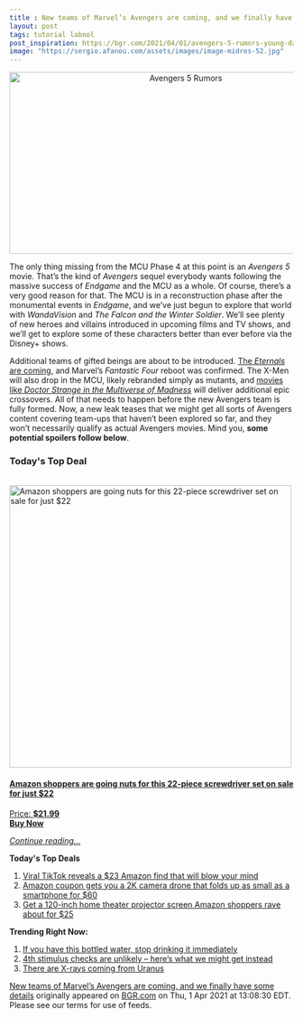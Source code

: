 ```yaml
---
title : New teams of Marvel’s Avengers are coming, and we finally have some details
layout: post
tags: tutorial labnol
post_inspiration: https://bgr.com/2021/04/01/avengers-5-rumors-young-dark-west-coast-avengers-mcu-stories/
image: "https://sergio.afanou.com/assets/images/image-midres-52.jpg"
---
```


<center><a href="https://bgr.com/2021/04/01/avengers-5-rumors-young-dark-west-coast-avengers-mcu-stories/" class="bgr-rss-featured-image bgr-rss-test-class"><img loading="lazy" width="610" height="322" src="https://bgr.com/wp-content/uploads/2019/04/avengers-endgame-avengers-team.jpg?quality=70&amp;strip=all&amp;w=610" class="attachment-feed_normal size-feed_normal wp-post-image" alt="Avengers 5 Rumors" loading="lazy" srcset="https://bgr.com/wp-content/uploads/2019/04/avengers-endgame-avengers-team.jpg 1517w, https://bgr.com/wp-content/uploads/2019/04/avengers-endgame-avengers-team.jpg?resize=150,79 150w, https://bgr.com/wp-content/uploads/2019/04/avengers-endgame-avengers-team.jpg?resize=300,158 300w, https://bgr.com/wp-content/uploads/2019/04/avengers-endgame-avengers-team.jpg?resize=768,405 768w, https://bgr.com/wp-content/uploads/2019/04/avengers-endgame-avengers-team.jpg?resize=1024,540 1024w, https://bgr.com/wp-content/uploads/2019/04/avengers-endgame-avengers-team.jpg?resize=610,322 610w, https://bgr.com/wp-content/uploads/2019/04/avengers-endgame-avengers-team.jpg?resize=664,350 664w, https://bgr.com/wp-content/uploads/2019/04/avengers-endgame-avengers-team.jpg?resize=1200,633 1200w, https://bgr.com/wp-content/uploads/2019/04/avengers-endgame-avengers-team.jpg?resize=782,412 782w, https://bgr.com/wp-content/uploads/2019/04/avengers-endgame-avengers-team.jpg?resize=827,436 827w, https://bgr.com/wp-content/uploads/2019/04/avengers-endgame-avengers-team.jpg?resize=800,422 800w" sizes="(max-width: 610px) 100vw, 610px" title="Avengers 5 Rumors" /></a></center><p>The only thing missing from the MCU Phase 4 at this point is an <em>Avengers 5</em> movie. That&rsquo;s the kind of <em>Avengers</em> sequel everybody wants following the massive success of <em>Endgame</em> and the MCU as a whole. Of course, there&rsquo;s a very good reason for that. The MCU is in a reconstruction phase after the monumental events in <em>Endgame</em>, and we&rsquo;ve just begun to explore that world with <em>WandaVision</em> and <em>The Falcon and the Winter Soldier</em>. We&rsquo;ll see plenty of new heroes and villains introduced in upcoming films and TV shows, and we&rsquo;ll get to explore some of these characters better than ever before via the Disney+ shows.</p>
<p>Additional teams of gifted beings are about to be introduced. <a href="https://bgr.com/2021/03/31/marvel-movies-spoilers-eternals-full-plot-leak/">The <em>Eternals</em> are coming</a>, and Marvel&rsquo;s <em>Fantastic Four</em> reboot was confirmed. The X-Men will also drop in the MCU, likely rebranded simply as mutants, and <a href="https://bgr.com/2021/03/30/marvel-movies-spoilers-doctor-strange-2-avengers-crossover/">movies like <em>Doctor Strange in the Multiverse of Madness</em></a> will deliver additional epic crossovers. All of that needs to happen before the new Avengers team is fully formed. Now, a new leak teases that we might get all sorts of Avengers content covering team-ups that haven&rsquo;t been explored so far, and they won&rsquo;t necessarily qualify as actual Avengers movies. Mind you, <strong>some potential spoilers follow below</strong>.</p>
<h3>Today's Top Deal</h3>
<p><a href="https://www.amazon.com/dp/B08N66W9WG?tag=b0c55topdeals-20"><br><img height="500px" width="500px" src="https://m.media-amazon.com/images/I/51Zhst0pADL.jpg" alt="Amazon shoppers are going nuts for this 22-piece screwdriver set on sale for just $22"><br></a></p>
<h4><a href="https://www.amazon.com/dp/B08N66W9WG?tag=b0c55rss-20">Amazon shoppers are going nuts for this 22-piece screwdriver set on sale for just $22</a></h4>
<p><a href="https://www.amazon.com/dp/B08N66W9WG?tag=b0c55rss-20">Price: <strong>$21.99</strong></a><br><strong><a href="https://www.amazon.com/dp/B08N66W9WG?tag=b0c55rss-20">Buy Now</a></strong></p>
<p><a href="https://bgr.com/2021/04/01/avengers-5-rumors-young-dark-west-coast-avengers-mcu-stories/" class="more-link"><em>Continue reading...</em></a></p>

<p><strong>Today's Top Deals</strong></p>
<ol>
<li><a href="https://bgr.com/2021/04/01/viral-tiktok-reveals-a-23-amazon-find-that-will-blow-your-mind/?utm_source=rss&#038;utm_campaign=topdeals">Viral TikTok reveals a $23 Amazon find that will blow your mind</a></li>
<li><a href="https://bgr.com/2021/04/01/drone-with-camera-on-amazon-prime-coupon-lowest-price/?utm_source=rss&#038;utm_campaign=topdeals">Amazon coupon gets you a 2K camera drone that folds up as small as a smartphone for $60</a></li>
<li><a href="https://bgr.com/2021/04/01/projector-screen-amazon-prime-best-seller-price-discount/?utm_source=rss&#038;utm_campaign=topdeals">Get a 120-inch home theater projector screen Amazon shoppers rave about for $25</a></li>
</ol>

<p><strong>Trending Right Now:</strong></p>
<ol>
<li><a href="https://bgr.com/2021/04/01/real-water-recall-brand-fda/">If you have this bottled water, stop drinking it immediately</a></li>
<li><a href="https://bgr.com/2021/04/01/new-stimulus-check-fourth-covid-19-payment-unlikely/">4th stimulus checks are unlikely &#8211; here&#8217;s what we might get instead</a></li>
<li><a href="https://bgr.com/2021/03/31/uranus-x-rays-nasa-telescope/">There are X-rays coming from Uranus</a></li>
</ol>
<p><a href="https://bgr.com/2021/04/01/avengers-5-rumors-young-dark-west-coast-avengers-mcu-stories/">New teams of Marvel&#8217;s Avengers are coming, and we finally have some details</a> originally appeared on <a href="http://bgr.com">BGR.com</a> on Thu, 1 Apr 2021 at 13:08:30 EDT. Please see our terms for use of feeds.</p>
